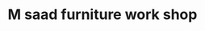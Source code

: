 ---
title: "M saad furniture work shop"
url: /karachi/m-saad-furniture-work-shop/
shop: furniture
---